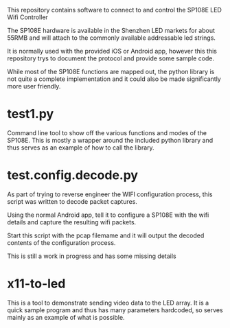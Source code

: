 This repository contains software to connect to and control the SP108E
LED Wifi Controller

The SP108E hardware is available in the Shenzhen LED markets for about
55RMB and will attach to the commonly available addressable led strings.

It is normally used with the provided iOS or Android app, however this
this repository trys to document the protocol and provide some sample code.

While most of the SP108E functions are mapped out, the python library is
not quite a complete implementation and it could also be made significantly
more user friendly.

# test1.py

Command line tool to show off the various functions and modes of the SP108E.
This is mostly a wrapper around the included python library and thus serves
as an example of how to call the library.

# test.config.decode.py

As part of trying to reverse engineer the WIFI configuration process, this
script was written to decode packet captures.

Using the normal Android app, tell it to configure a SP108E with the wifi
details and capture the resulting wifi packets.

Start this script with the pcap filemame and it will output the decoded
contents of the configuration process.

This is still a work in progress and has some missing details

# x11-to-led

This is a tool to demonstrate sending video data to the LED array.
It is a quick sample program and thus has many parameters hardcoded,
so serves mainly as an example of what is possible.
